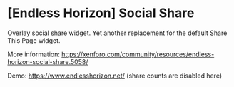 # [Endless Horizon] Social Share
Overlay social share widget. Yet another replacement for the default Share This Page widget.

More information: https://xenforo.com/community/resources/endless-horizon-social-share.5058/

Demo: https://www.endlesshorizon.net/ (share counts are disabled here)

